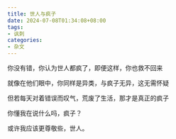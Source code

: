 ```yaml
---
title: 世人与疯子
date: 2024-07-08T01:34:08+08:00
tags:
- 讽刺
categories:
- 杂文
---
```

你没有错，你认为世人都疯了，即便这样，你也救不回来

就像在他们眼中，你同样是异类，与疯子无异，这无需怀疑

但若每天对着错误而叹气，荒废了生活，那才是真正的疯子

你懂我在说什么吗，疯子？

或许我应该更尊敬些，世人。
